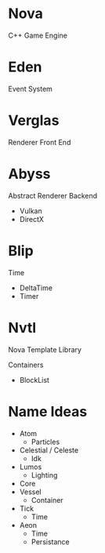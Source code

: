 # Nova
C++ Game Engine

# Eden

Event System

# Verglas

Renderer Front End

# Abyss

Abstract Renderer Backend

- Vulkan
- DirectX

# Blip

Time

- DeltaTime
- Timer

# Nvtl

Nova Template Library

Containers

- BlockList

# Name Ideas

- Atom
  - Particles
- Celestial / Celeste
  - Idk
- Lumos
  - Lighting
- Core
- Vessel
  - Container
- Tick
  - Time
- Aeon
  - Time
  - Persistance
